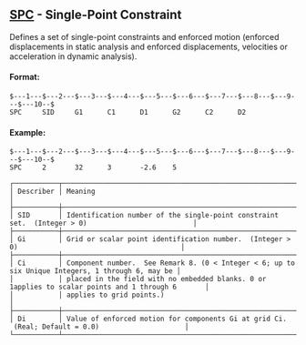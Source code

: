 ## [SPC](https://help.hexagonmi.com/bundle/MSC_Nastran_2022.4/page/Nastran_Combined_Book/qrg/bulkqrs/TOC.SPC.xhtml) - Single-Point Constraint

Defines a set of single-point constraints and enforced motion (enforced displacements in static analysis and enforced displacements, velocities or acceleration in dynamic analysis).

#### Format:

```nastran
$---1---$---2---$---3---$---4---$---5---$---6---$---7---$---8---$---9---$---10--$
SPC     SID     G1      C1      D1      G2      C2      D2                      
```

#### Example:

```nastran
$---1---$---2---$---3---$---4---$---5---$---6---$---7---$---8---$---9---$---10--$
SPC     2       32      3       -2.6    5                                       
```

```text
┌───────────┬───────────────────────────────────────────────────────────────────────────────────────────────────┐
│ Describer │ Meaning                                                                                           │
├───────────┼───────────────────────────────────────────────────────────────────────────────────────────────────┤
│ SID       │ Identification number of the single-point constraint set.  (Integer > 0)                          │
├───────────┼───────────────────────────────────────────────────────────────────────────────────────────────────┤
│ Gi        │ Grid or scalar point identification number.  (Integer > 0)                                        │
├───────────┼───────────────────────────────────────────────────────────────────────────────────────────────────┤
│ Ci        │ Component number.  See Remark 8. (0 < Integer < 6; up to six Unique Integers, 1 through 6, may be │
│           │ placed in the field with no embedded blanks. 0 or 1applies to scalar points and 1 through 6       │
│           │ applies to grid points.)                                                                          │
├───────────┼───────────────────────────────────────────────────────────────────────────────────────────────────┤
│ Di        │ Value of enforced motion for components Gi at grid Ci.  (Real; Default = 0.0)                     │
└───────────┴───────────────────────────────────────────────────────────────────────────────────────────────────┘
```
